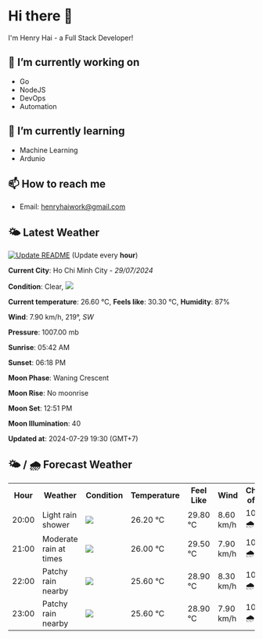 # Hi there 👋

I'm Henry Hai - a Full Stack Developer!

## 🔭 I’m currently working on

- Go
- NodeJS
- DevOps
- Automation

## 🌱 I’m currently learning

- Machine Learning
- Ardunio

## 📫 How to reach me

- Email: <henryhaiwork@gmail.com>

## 🌤️ Latest Weather
[![Update README](https://github.com/henry0hai/henry0hai/actions/workflows/udpateReadme.yml/badge.svg)](https://github.com/henry0hai/henry0hai/actions/workflows/udpateReadme.yml)
(Update every **hour**)
<!-- CURRENT_WEATHER:START -->
**Current City**: Ho Chi Minh City - *29/07/2024*

**Condition**: Clear, <img src="https://cdn.weatherapi.com/weather/64x64/night/113.png"/>

**Current temperature**: 26.60 °C, **Feels like**: 30.30 °C, **Humidity**: 87%

**Wind**: 7.90 km/h, 219°, *SW*

**Pressure**: 1007.00 mb

**Sunrise**: 05:42 AM

**Sunset**: 06:18 PM

**Moon Phase**: Waning Crescent

**Moon Rise**: No moonrise

**Moon Set**: 12:51 PM

**Moon Illumination**: 40

**Updated at**: 2024-07-29 19:30 (GMT+7)<!-- CURRENT_WEATHER:END -->

## 🌤️ / 🌧️ Forecast Weather
<!-- FORECAST_WEATHER:START -->
<table>
		<tr>
			<th>Hour</th>
			<th>Weather</th>
			<th>Condition</th>
			<th>Temperature</th>
			<th>Feel Like</th>
			<th>Wind</th>
			<th>Chance of Rain</th>
		</tr>
				<tr>
					<td>20:00</td>
					<td>Light rain shower</td>
					<td><img src='https://cdn.weatherapi.com/weather/64x64/night/353.png'/></td>
					<td>26.20 °C</td>
					<td>29.80 °C</td>
					<td>8.60 km/h</td>
					<td>100 % 🌧️</td>
				</tr>
				<tr>
					<td>21:00</td>
					<td>Moderate rain at times</td>
					<td><img src='https://cdn.weatherapi.com/weather/64x64/night/299.png'/></td>
					<td>26.00 °C</td>
					<td>29.50 °C</td>
					<td>7.90 km/h</td>
					<td>100 % 🌧️</td>
				</tr>
				<tr>
					<td>22:00</td>
					<td>Patchy rain nearby</td>
					<td><img src='https://cdn.weatherapi.com/weather/64x64/night/176.png'/></td>
					<td>25.60 °C</td>
					<td>28.90 °C</td>
					<td>8.30 km/h</td>
					<td>100 % 🌧️</td>
				</tr>
				<tr>
					<td>23:00</td>
					<td>Patchy rain nearby</td>
					<td><img src='https://cdn.weatherapi.com/weather/64x64/night/176.png'/></td>
					<td>25.60 °C</td>
					<td>28.90 °C</td>
					<td>7.90 km/h</td>
					<td>100 % 🌧️</td>
				</tr>
</table>
<!-- FORECAST_WEATHER:END -->
